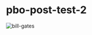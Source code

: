 # pbo-post-test-2
![bill-gates](https://github.com/aliefAdityaa/pbo-post-test-2/assets/127508326/b23420e0-9e8d-4735-8aba-7886b8f52b8e)
